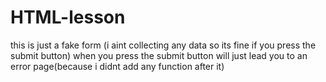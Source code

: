 # HTML-lesson
this is just a fake form
(i aint collecting any data so its fine if you press the submit button)
when you press the submit button will just lead you to an error page(because i didnt add any function after it)
